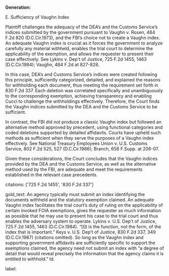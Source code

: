 **Generation:**

E. Sufficiency of Vaughn Index

Plaintiff challenges the adequacy of the DEA’s and the Customs Service’s indices submitted by the government pursuant to Vaughn v. Rosen, 484 F.2d 820 (D.C.Cir.1973), and the FBI’s choice not to create a Vaughn index. An adequate Vaughn index is crucial as it forces the government to analyze carefully any material withheld, enables the trial court to determine the applicability of the exemption, and allows the requester to present their case effectively. See Lykins v. Dep't of Justice, 725 F.2d 1455, 1463 (D.C.Cir.1984); Vaughn, 484 F.2d at 827-828.

In this case, DEA’s and Customs Service’s indices were created following this principle, sufficiently categorized, detailed, and explained the reasons for withholding each document, thus meeting the requirement set forth in 830 F.2d 337. Each deletion was correlated specifically and unambiguously to the corresponding exemption, achieving transparency and enabling Cucci to challenge the withholdings effectively. Therefore, the Court finds the Vaughn indices submitted by the DEA and the Customs Service to be sufficient.

In contrast, the FBI did not produce a classic Vaughn index but followed an alternative method approved by precedent, using functional categories and coded deletions supported by detailed affidavits. Courts have upheld such methods as sufficient when they serve the purposes of a Vaughn index effectively. See National Treasury Employees Union v. U.S. Customs Service, 802 F.2d 525, 527 (D.C.Cir.1986); Branch, 658 F.Supp. at 206-07.

Given these considerations, the Court concludes that the Vaughn indices provided by the DEA and the Customs Service, as well as the alternative method used by the FBI, are adequate and meet the requirements established in the relevant case precedents.

citations: ['725 F.2d 1455', '830 F.2d 337']

gold_text: An agency typically must submit an index identifying the documents withheld and the statutory exemption claimed. An adequate Vaughn index facilitates the trial court’s duty of ruling on the applicability of certain invoked FOIA exemptions, gives the requester as much information as possible that he may use to present his case to the trial court and thus enables the adversary system to operate. Lykins v. U.S. Dep’t of Justice, 725 F.2d 1455, 1463 (D.C.Cir.1984). “[I]t is the function, not the form, of the index that is important.” Keys v. U.S. Dep’t of Justice, 830 F.2d 337, 349 (D.C.Cir.1987) (citations omitted). So long as the Vaughn index and supporting government affidavits are sufficiently specific to support the exemptions claimed, the agency need not submit an index with “a degree of detail that would reveal precisely the information that the agency claims it is entitled to withhold.” Id.

label: 